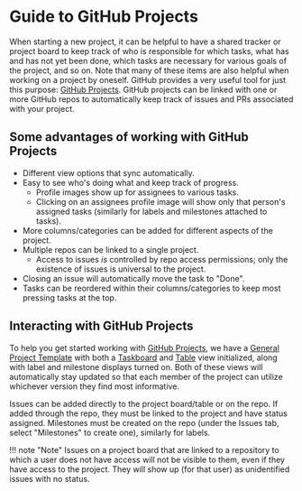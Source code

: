 # Guide to GitHub Projects

When starting a new project, it can be helpful to have a shared tracker or project board to keep track of who is responsible for which tasks, what has and has not yet been done, which tasks are necessary for various goals of the project, and so on. Note that many of these items are also helpful when working on a project by oneself. GitHub provides a very useful tool for just this purpose: [GitHub Projects](https://docs.github.com/en/issues/planning-and-tracking-with-projects/learning-about-projects/about-projects). GitHub projects can be linked with one or more GitHub repos to automatically keep track of issues and PRs associated with your project.

## Some advantages of working with GitHub Projects

- Different view options that sync automatically.
- Easy to see who's doing what and keep track of progress.
    - Profile images show up for assignees to various tasks.
    - Clicking on an assignees profile image will show only that person's assigned tasks (similarly for labels and milestones attached to tasks).
- More columns/categories can be added for different aspects of the project.
- Multiple repos can be linked to a single project.
    - Access to issues _is_ controlled by repo access permissions; only the existence of issues is universal to the project.
- Closing an issue will automatically move the task to "Done".
- Tasks can be reordered within their columns/categories to keep most pressing tasks at the top.

## Interacting with GitHub Projects

To help you get started working with [GitHub Projects](https://docs.github.com/en/issues/planning-and-tracking-with-projects/learning-about-projects/about-projects), we have a [General Project Template](https://github.com/orgs/Imageomics/projects/31/views/1) with both a [Taskboard](https://github.com/orgs/Imageomics/projects/31/views/1) and [Table](https://github.com/orgs/Imageomics/projects/31/views/2) view initialized, along with label and milestone displays turned on.
Both of these views will automatically stay updated so that each member of the project can utilize whichever version they find most informative.

Issues can be added directly to the project board/table or on the repo. If added through the repo, they must be linked to the project and have status assigned. Milestones must be created on the repo (under the Issues tab, select "Milestones" to create one), similarly for labels.

!!! note "Note"
    Issues on a project board that are linked to a repository to which a user does not have access will not be visible to them, even if they have access to the project. They will show up (for that user) as unidentified issues with no status.
